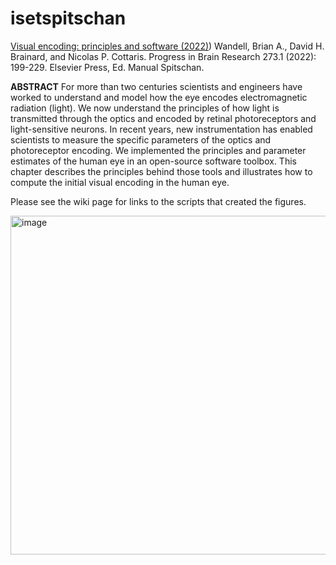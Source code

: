 # isetspitschan


[Visual encoding:  principles and software (2022)](https://stanford.edu/~wandell/data/papers/2022_ISETBio_VisualEncoding.pdf))
Wandell, Brian A., David H. Brainard, and Nicolas P. Cottaris.
Progress in Brain Research 273.1 (2022): 199-229.
Elsevier Press, Ed. Manual Spitschan.

**ABSTRACT**
For more than two centuries scientists and engineers have worked to understand and model how the eye encodes electromagnetic radiation (light). We now understand the principles of how light is transmitted through the optics and encoded by retinal photoreceptors and light-sensitive neurons. In recent years, new instrumentation has enabled scientists to measure the specific parameters of the optics and photoreceptor encoding. We implemented the principles and parameter estimates of the human eye in an open-source software toolbox. This chapter describes the principles behind those tools and illustrates how to compute the initial visual encoding in the human eye.

Please see the wiki page for links to the scripts that created the figures.

<img width="542" alt="image" src="https://user-images.githubusercontent.com/1837145/185174239-4cdc1ce7-ea59-4256-8db2-74edf4fa6d75.png">
